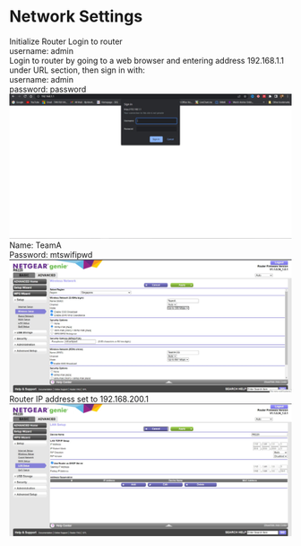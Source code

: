 # Network Settings


Initialize Router
Login to router
</br>
username: admin
</br>
Login to router by going to a web browser and entering address 192.168.1.1 under URL section, then sign in with:\
username: admin\
password: password
![Alt text](<../imgs/Router login.jpg>)
Name: TeamA
</br>
Password: mtswifipwd
![Alt text](<../imgs/Router wireless setup.jpg>)
Router IP address set to 192.168.200.1
![Alt text](<../imgs/Router LAN setup.jpg>)